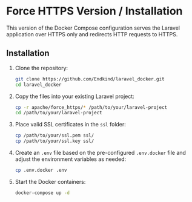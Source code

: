 # Force HTTPS Version / Installation

This version of the Docker Compose configuration serves the Laravel application over HTTPS only and redirects HTTP requests to HTTPS.

## Installation

1. Clone the repository:

    ```bash
    git clone https://github.com/Endkind/laravel_docker.git
    cd laravel_docker
    ```

2. Copy the files into your existing Laravel project:

    ```bash
    cp -r apache/force_https/* /path/to/your/laravel-project
    cd /path/to/your/laravel-project
    ```

3. Place valid SSL certificates in the `ssl` folder:

    ```bash
    cp /path/to/your/ssl.pem ssl/
    cp /path/to/your/ssl.key ssl/
    ```

4. Create an `.env` file based on the pre-configured `.env.docker` file and adjust the environment variables as needed:

    ```bash
    cp .env.docker .env
    ```

5. Start the Docker containers:

    ```bash
    docker-compose up -d
    ```
